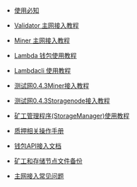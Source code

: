 
- [使用必知](must-known-cn.md)

- [Validator 主网接入教程](./主网接入教程(Validator).md)
- [Miner 主网接入教程](./主网接入流程(Miner).md)
- [Lambda 钱包使用教程](./Lambda钱包使用说明.md)
- [Lambdacli 使用教程](./docs/lambdacli/README.md)
- [测试网0.4.3Miner接入教程](Testnet0.4.3-Miner-guide.md)
- [测试网0.4.3Storagenode接入教程](./Testnet0.4.3-Storagenode-configure.md)
- [矿工管理程序(StorageManager)使用教程](./StorageManager-Guide0.1.11.md)
- [质押相关操作手册](./质押相关操作手册.md)
- [钱包API接入文档](./Lambda-Wallet-Interface.md)
- [矿工和存储节点文件备份](./StorageFile-Backup.md)
- [主网接入常见问题](FAQ.md)
